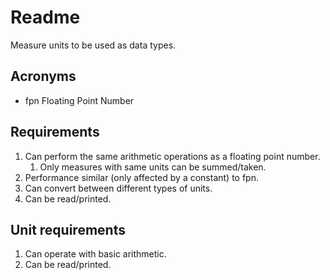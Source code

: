 # Readme

Measure units to be used as data types. 

## Acronyms

* fpn Floating Point Number

## Requirements 

1. Can perform the same arithmetic operations as a floating point
   number.
    1. Only measures with same units can be summed/taken. 
2. Performance similar (only affected by a constant) to fpn.
3. Can convert between different types of units. 
4. Can be read/printed. 

## Unit requirements 

1. Can operate with basic arithmetic. 
2. Can be read/printed.
